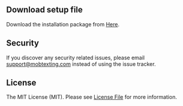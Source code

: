 ## Download setup file

 Download the installation package from [Here](https://github.com/mobtexting/mobtexting-excel/blob/master/setup.exe).

## Security

If you discover any security related issues, please email support@mobtexting.com instead of using the issue tracker.

## License

The MIT License (MIT). Please see [License File](LICENSE.md) for 
more information.